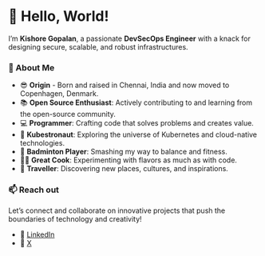 # 👋 Hello, World!  

I’m **Kishore Gopalan**, a passionate **DevSecOps Engineer** with a knack for designing secure, scalable, and robust infrastructures.  

### 🚀 About Me  
- 😎 **Origin** - Born and raised in Chennai, India and now moved to Copenhagen, Denmark.
- 📚 **Open Source Enthusiast**: Actively contributing to and learning from the open-source community.  
- 💻 **Programmer**: Crafting code that solves problems and creates value.  
- 👑 **Kubestronaut**: Exploring the universe of Kubernetes and cloud-native technologies.  
- 🏸 **Badminton Player**: Smashing my way to balance and fitness.  
- 👨‍🍳 **Great Cook**: Experimenting with flavors as much as with code.  
- 🚗 **Traveller**: Discovering new places, cultures, and inspirations.  

### 📫 Reach out
Let’s connect and collaborate on innovative projects that push the boundaries of technology and creativity!  

- 🤝 [LinkedIn](https://www.linkedin.com/in/kishore-gopalan/)
- 🤝 [X](https://x.com/jeevankishore_)
